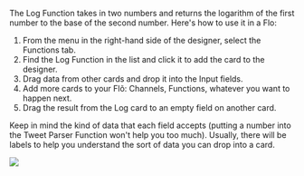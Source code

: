 The Log Function takes in two numbers and returns the logarithm of the first number to the base of the second number. Here's how to use it in a Flo:

1. From the menu in the right-hand side of the designer, select the Functions tab.
2. Find the Log Function in the list and click it to add the card to the designer. 
3. Drag data from other cards and drop it into the Input fields. 
4. Add more cards to your Flõ: Channels, Functions, whatever you want to happen next. 
5. Drag the result from the Log card to an empty field on another card. 

Keep in mind the kind of data that each field accepts (putting a number into the Tweet Parser Function won't help you too much). Usually, there will be labels to help you understand the sort of data you can drop into a card. 

<div>
    <div style="width: 60%; float: left; margin-right: 10px">
    </div>
    <div style="width: 30%, float: left">
    	 <img src="https://s3.amazonaws.com/azuqua_static/help-center/Functions/log.png"></img>
    </div>
</div>
